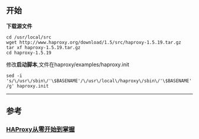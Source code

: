 ## 开始
**下载源文件**
```
cd /usr/local/src
wget http://www.haproxy.org/download/1.5/src/haproxy-1.5.19.tar.gz
tar xf haproxy-1.5.19.tar.gz
cd haproxy-1.5.19
```

修改**启动脚本**,文件在haproxy/examples/haproxy.init

`sed -i 's/\/usr\/sbin\/'\$BASENAME'/\/usr\/local\/haproxy\/sbin\/'\$BASENAME'/g' haproxy.init`

---------
## 参考
### [HAProxy从零开始到掌握](http://www.jianshu.com/p/c9f6d55288c0)
